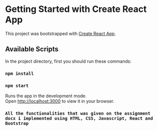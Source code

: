 # Getting Started with Create React App

This project was bootstrapped with [Create React App](https://github.com/facebook/create-react-app).

## Available Scripts

In the project directory, first you should run these commands:
### `npm install`

### `npm start`

Runs the app in the development mode.\
Open [http://localhost:3000](http://localhost:3000) to view it in your browser.

### `All the functionalities that was given on the assignment docx i implemented using HTML, CSS, Javascript, React and Bootstrap`
